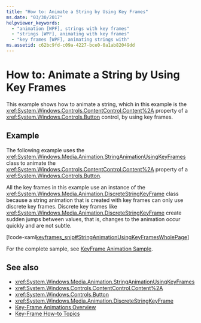 ```yaml
---
title: "How to: Animate a String by Using Key Frames"
ms.date: "03/30/2017"
helpviewer_keywords: 
  - "animation [WPF], strings with key frames"
  - "strings [WPF], animating with key frames"
  - "key frames [WPF], animating strings with"
ms.assetid: c62bc9fd-c09a-4227-bce0-0a1ab82049dd
---
```

# How to: Animate a String by Using Key Frames
This example shows how to animate a string, which in this example is the <xref:System.Windows.Controls.ContentControl.Content%2A> property of a <xref:System.Windows.Controls.Button> control, by using key frames.  
  
## Example  
 The following example uses the <xref:System.Windows.Media.Animation.StringAnimationUsingKeyFrames> class to animate the <xref:System.Windows.Controls.ContentControl.Content%2A> property of a <xref:System.Windows.Controls.Button>.  
  
 All the key frames in this example use an instance of the <xref:System.Windows.Media.Animation.DiscreteStringKeyFrame> class because a string animation that is created with key frames can only use discrete key frames. Discrete key frames like <xref:System.Windows.Media.Animation.DiscreteStringKeyFrame> create sudden jumps between values, that is, changes to the animation occur quickly and are not subtle.  
  
 [!code-xaml[keyframes_snip#StringAnimationUsingKeyFramesWholePage](~/samples/snippets/xaml/VS_Snippets_Wpf/keyframes_snip/XAML/StringAnimationUsingKeyFramesExample.xaml#stringanimationusingkeyframeswholepage)]  
  
 For the complete sample, see [KeyFrame Animation Sample](https://github.com/microsoft/WPF-Samples/tree/master/Animation/KeyFrameAnimation).  
  
## See also

- <xref:System.Windows.Media.Animation.StringAnimationUsingKeyFrames>
- <xref:System.Windows.Controls.ContentControl.Content%2A>
- <xref:System.Windows.Controls.Button>
- <xref:System.Windows.Media.Animation.DiscreteStringKeyFrame>
- [Key-Frame Animations Overview](key-frame-animations-overview.md)
- [Key-Frame How-to Topics](key-frame-animation-how-to-topics.md)
